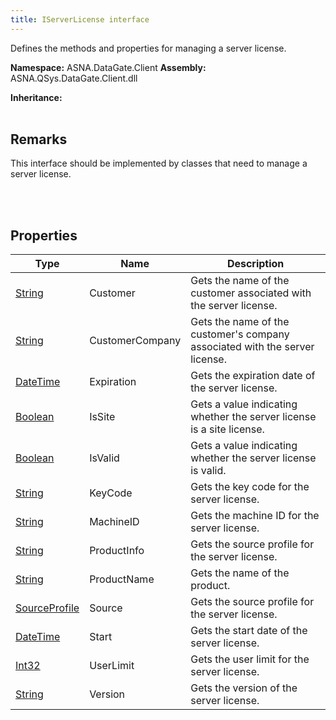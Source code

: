 ```yaml
---
title: IServerLicense interface
---
```


Defines the methods and properties for managing a server license.

**Namespace:** ASNA.DataGate.Client
**Assembly:** ASNA.QSys.DataGate.Client.dll

**Inheritance:** 
<br>
<br>

## Remarks
This interface should be implemented by classes that need to manage a server license.

<br>
<br>

## Properties

| Type | Name | Description
| --- | --- | --- 
| [String](https://learn.microsoft.com/en-us/dotnet/api/system.string?view=net-8.0) | Customer | Gets the name of the customer associated with the server license. |
| [String](https://learn.microsoft.com/en-us/dotnet/api/system.string?view=net-8.0) | CustomerCompany | Gets the name of the customer's company associated with the server license. |
| [DateTime](https://docs.microsoft.com/en-us/dotnet/api/system.datetime) | Expiration | Gets the expiration date of the server license. |
| [Boolean](https://docs.microsoft.com/en-us/dotnet/api/system.boolean) | IsSite | Gets a value indicating whether the server license is a site license. |
| [Boolean](https://docs.microsoft.com/en-us/dotnet/api/system.boolean) | IsValid | Gets a value indicating whether the server license is valid. |
| [String](https://learn.microsoft.com/en-us/dotnet/api/system.string?view=net-8.0) | KeyCode | Gets the key code for the server license. |
| [String](https://learn.microsoft.com/en-us/dotnet/api/system.string?view=net-8.0) | MachineID | Gets the machine ID for the server license. |
| [String](https://learn.microsoft.com/en-us/dotnet/api/system.string?view=net-8.0) | ProductInfo | Gets the source profile for the server license. |
| [String](https://learn.microsoft.com/en-us/dotnet/api/system.string?view=net-8.0) | ProductName | Gets the name of the product. |
| [SourceProfile](/reference/datagate/data-gate-providers/source-profile.html) | Source | Gets the source profile for the server license. |
| [DateTime](https://docs.microsoft.com/en-us/dotnet/api/system.datetime) | Start | Gets the start date of the server license. |
| [Int32](https://learn.microsoft.com/en-us/dotnet/csharp/language-reference/builtin-types/integral-numeric-types) | UserLimit | Gets the user limit for the server license. |
| [String](https://learn.microsoft.com/en-us/dotnet/api/system.string?view=net-8.0) | Version | Gets the version of the server license. |
